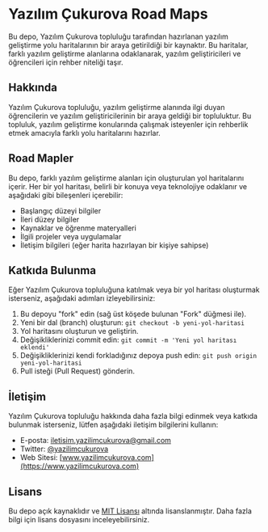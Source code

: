 # Yazılım Çukurova Road Maps

Bu depo, Yazılım Çukurova topluluğu tarafından hazırlanan yazılım geliştirme yolu haritalarının bir araya getirildiği bir kaynaktır. Bu haritalar, farklı yazılım geliştirme alanlarına odaklanarak, yazılım geliştiricileri ve öğrencileri için rehber niteliği taşır.

## Hakkında

Yazılım Çukurova topluluğu, yazılım geliştirme alanında ilgi duyan öğrencilerin ve yazılım geliştiricilerinin bir araya geldiği bir topluluktur. Bu topluluk, yazılım geliştirme konularında çalışmak isteyenler için rehberlik etmek amacıyla farklı yolu haritalarını hazırlar.

## Road Mapler

Bu depo, farklı yazılım geliştirme alanları için oluşturulan yol haritalarını içerir. Her bir yol haritası, belirli bir konuya veya teknolojiye odaklanır ve aşağıdaki gibi bileşenleri içerebilir:

- Başlangıç düzeyi bilgiler
- İleri düzey bilgiler
- Kaynaklar ve öğrenme materyalleri
- İlgili projeler veya uygulamalar
- İletişim bilgileri (eğer harita hazırlayan bir kişiye sahipse)

## Katkıda Bulunma

Eğer Yazılım Çukurova topluluğuna katılmak veya bir yol haritası oluşturmak isterseniz, aşağıdaki adımları izleyebilirsiniz:

1. Bu depoyu "fork" edin (sağ üst köşede bulunan "Fork" düğmesi ile).
2. Yeni bir dal (branch) oluşturun: `git checkout -b yeni-yol-haritasi`
3. Yol haritasını oluşturun ve geliştirin.
4. Değişikliklerinizi commit edin: `git commit -m 'Yeni yol haritası eklendi'`
5. Değişikliklerinizi kendi forkladığınız depoya push edin: `git push origin yeni-yol-haritasi`
6. Pull isteği (Pull Request) gönderin.

## İletişim

Yazılım Çukurova topluluğu hakkında daha fazla bilgi edinmek veya katkıda bulunmak isterseniz, lütfen aşağıdaki iletişim bilgilerini kullanın:

- E-posta: [iletisim.yazilimcukurova@gmail.com](mailto:iletisim.yazilimcukurova@gmail.com)
- Twitter: [@yazilimcukurova](https://twitter.com/yazilimcukurova)
- Web Sitesi: [www.yazilimcukurova.com](https://www.yazilimcukurova.com)

## Lisans

Bu depo açık kaynaklıdır ve [MIT Lisansı](LICENSE) altında lisanslanmıştır. Daha fazla bilgi için lisans dosyasını inceleyebilirsiniz.
